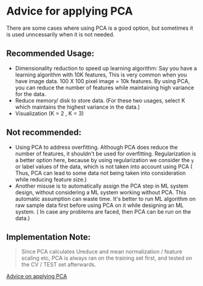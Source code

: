 # Advice for applying PCA

There are some cases where using PCA is a good option, but sometimes it is used unncessarily when it is not needed.

## Recommended Usage:


* Dimensionality reduction to speed up learning algorithm: Say you have a learning algorithm with 10K features, This is very common when you have image data. 100 X 100 pixel image = 10k features. By using PCA, you can reduce the number of features while maintaining high variance for the data. 
* Reduce memory/ disk to store data. (For these two usages, select K which  maintains the highest variance in the data.)
* Visualization (K = 2 , K = 3)

## Not recommended:

* Using PCA to address overfitting. Although PCA does reduce the number of features, it shouldn't be used for overfitting. Regularization is a better option here, because by using regularization we consider the `y` or label values of the data, which is not taken into account using PCA ( Thus, PCA can lead to some data not being taken into consideration while reducing feature size.)
* Another misuse is to automatically assign the PCA step in ML system design, without considering a ML system working without PCA. This automatic assumption can waste time. It's better to run ML algorithm on raw sample data first before using PCA on it while designing an ML system. ( In case any problems are faced, then PCA can be run on the data.)

## Implementation Note:
> Since PCA calculates Ureduce and mean normalization / feature scaling etc, PCA is always ran on the training set first, and tested on the CV / TEST set afterwards. 

[Advice on applying PCA](https://www.coursera.org/learn/machine-learning/lecture/RBqQl/advice-for-applying-pca)